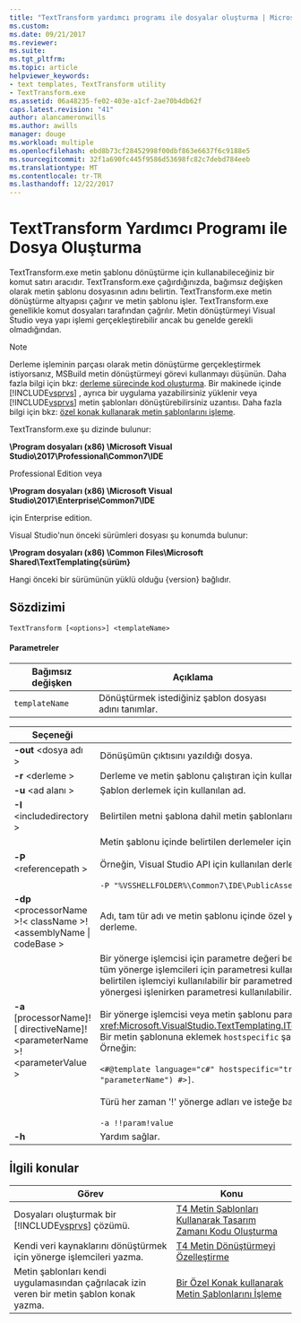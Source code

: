 ```yaml
---
title: "TextTransform yardımcı programı ile dosyalar oluşturma | Microsoft Docs"
ms.custom: 
ms.date: 09/21/2017
ms.reviewer: 
ms.suite: 
ms.tgt_pltfrm: 
ms.topic: article
helpviewer_keywords:
- text templates, TextTransform utility
- TextTransform.exe
ms.assetid: 06a48235-fe02-403e-a1cf-2ae70b4db62f
caps.latest.revision: "41"
author: alancameronwills
ms.author: awills
manager: douge
ms.workload: multiple
ms.openlocfilehash: ebd8b73cf28452998f00dbf863e6637f6c9188e5
ms.sourcegitcommit: 32f1a690fc445f9586d53698fc82c7debd784eeb
ms.translationtype: MT
ms.contentlocale: tr-TR
ms.lasthandoff: 12/22/2017
---
```

# <a name="generating-files-with-the-texttransform-utility"></a>TextTransform Yardımcı Programı ile Dosya Oluşturma
TextTransform.exe metin şablonu dönüştürme için kullanabileceğiniz bir komut satırı aracıdır. TextTransform.exe çağırdığınızda, bağımsız değişken olarak metin şablonu dosyasının adını belirtin. TextTransform.exe metin dönüştürme altyapısı çağırır ve metin şablonu işler. TextTransform.exe genellikle komut dosyaları tarafından çağrılır. Metin dönüştürmeyi Visual Studio veya yapı işlemi gerçekleştirebilir ancak bu genelde gerekli olmadığından.  
  
> [!NOTE]
>  Derleme işleminin parçası olarak metin dönüştürme gerçekleştirmek istiyorsanız, MSBuild metin dönüştürmeyi görevi kullanmayı düşünün. Daha fazla bilgi için bkz: [derleme sürecinde kod oluşturma](../modeling/code-generation-in-a-build-process.md). Bir makinede içinde [!INCLUDE[vsprvs](../code-quality/includes/vsprvs_md.md)] , ayrıca bir uygulama yazabilirsiniz yüklenir veya [!INCLUDE[vsprvs](../code-quality/includes/vsprvs_md.md)] metin şablonları dönüştürebilirsiniz uzantısı. Daha fazla bilgi için bkz: [özel konak kullanarak metin şablonlarını işleme](../modeling/processing-text-templates-by-using-a-custom-host.md).  
  
 TextTransform.exe şu dizinde bulunur:  
  
 **\Program dosyaları (x86) \Microsoft Visual Studio\2017\Professional\Common7\IDE**  

Professional Edition veya

 **\Program dosyaları (x86) \Microsoft Visual Studio\2017\Enterprise\Common7\IDE**
 
 için Enterprise edition.

Visual Studio'nun önceki sürümleri dosyası şu konumda bulunur:

**\Program dosyaları (x86) \Common Files\Microsoft Shared\TextTemplating\{sürüm}**

Hangi önceki bir sürümünün yüklü olduğu {version} bağlıdır.

## <a name="syntax"></a>Sözdizimi  
  
```  
TextTransform [<options>] <templateName>  
```  
  
#### <a name="parameters"></a>Parametreler  
  
|**Bağımsız değişken**|**Açıklama**|  
|------------------|---------------------|  
|`templateName`|Dönüştürmek istediğiniz şablon dosyası adını tanımlar.|  
  
|**Seçeneği**|**Açıklama**|  
|----------------|---------------------|  
|**-out** \<dosya adı >|Dönüşümün çıktısını yazıldığı dosya.|  
|**-r** \<derleme >|Derleme ve metin şablonu çalıştıran için kullanılan bir derleme.|  
|**-u** \<ad alanı >|Şablon derlemek için kullanılan ad.|  
|**-I** \<includedirectory >|Belirtilen metni şablona dahil metin şablonlarını içeren bir dizin.|  
|**-P** \<referencepath >|Metin şablonu içinde belirtilen derlemeler için veya kullanarak aramak için bir dizin **- r** seçeneği.<br /><br /> Örneğin, Visual Studio API için kullanılan derlemeleri eklemek için kullanın<br /><br /> `-P "%VSSHELLFOLDER%\Common7\IDE\PublicAssemblies"`|  
|**-dp** \<processorName >!\< className >! \<assemblyName &#124; codeBase >|Adı, tam tür adı ve metin şablonu içinde özel yönergeleri işlemek için kullanılan bir yönerge işlemcisi derleme.|  
|**-a** [processorName]! [ directiveName]! \<parameterName >! \<parameterValue >|Bir yönerge işlemcisi için parametre değeri belirtin. Yalnızca parametre adı ve değeri belirtirseniz, tüm yönerge işlemcileri için parametresi kullanılabilir. Bir yönerge işlemcisi belirtirseniz, yalnızca belirtilen işlemciyi kullanılabilir bir parametredir. Bir yönerge adı belirtirseniz, yalnızca belirtilen yönergesi işlenirken parametresi kullanılabilir.<br /><br /> Bir yönerge işlemcisi veya metin şablonu parametre değerlerini erişmek için <xref:Microsoft.VisualStudio.TextTemplating.ITextTemplatingEngineHost.ResolveParameterValue%2A>. Bir metin şablonuna eklemek `hostspecific` şablon yönergesi ve ileti üzerinde çağırma `this.Host`. Örneğin:<br /><br /> `<#@template language="c#" hostspecific="true"#> [<#= this.Host.ResolveParameterValue("", "", "parameterName") #>]`.<br /><br /> Türü her zaman '!' yönerge adları ve isteğe bağlı işlemci bile atlarsanız, işaretler. Örneğin:<br /><br /> `-a !!param!value`|  
|**-h**|Yardım sağlar.|  
  
## <a name="related-topics"></a>İlgili konular  
  
|Görev|Konu|  
|----------|-----------|  
|Dosyaları oluşturmak bir [!INCLUDE[vsprvs](../code-quality/includes/vsprvs_md.md)] çözümü.|[T4 Metin Şablonları Kullanarak Tasarım Zamanı Kodu Oluşturma](../modeling/design-time-code-generation-by-using-t4-text-templates.md)|  
|Kendi veri kaynaklarını dönüştürmek için yönerge işlemcileri yazma.|[T4 Metin Dönüştürmeyi Özelleştirme](../modeling/customizing-t4-text-transformation.md)|  
|Metin şablonları kendi uygulamasından çağrılacak izin veren bir metin şablon konak yazma.|[Bir Özel Konak kullanarak Metin Şablonlarını İşleme](../modeling/processing-text-templates-by-using-a-custom-host.md)|
